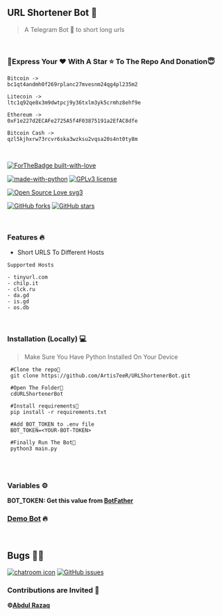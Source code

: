## URL Shortener Bot 🤖
>A Telegram Bot 🤖 to short long urls
<br/>

### 🤗Express Your ❤️ With A Star ⭐️ To The Repo And Donation😇


```
Bitcoin -> 
bc1qt4andmh0f269rplanc27mvesnm24qg4pl235m2

Litecoin -> 
ltc1q92qe8x3m9dwtpcj9y36txlm3yk5crmhz8ehf9e

Ethereum -> 
0xF1e227d2ECAFe2725A5f4F03875191a2EfAC8dfe

Bitcoin Cash ->
qzl5kjhxrw73rcvr6ska3wzksu2vqsa20s4nt0ty8m

```

<br/>

[![ForTheBadge built-with-love](http://ForTheBadge.com/images/badges/built-with-love.svg)](https://GitHub.com/Artis7eeR/)

[![made-with-python](https://img.shields.io/badge/Made%20with-Python-1f425f.svg)](https://www.python.org/)
[![GPLv3 license](https://img.shields.io/badge/License-GPLv3-blue.svg)](http://perso.crans.org/besson/LICENSE.html)

[![Open Source Love svg3](https://badges.frapsoft.com/os/v1/open-source.svg?v=103)](https://github.com/Artis7eeR/URLShortenerBot)

[![GitHub forks](https://img.shields.io/github/forks/Artis7eeR/URLShortenerBot.svg?style=social&label=Fork)](https://GitHub.com/Artis7eeR/URLShortenerBot/network/)
[![GitHub stars](https://img.shields.io/github/stars/Artis7eeR/URLShortenerBot.svg?style=social&label=Star)](https://github.com/Artis7eeR/URLShortenerBot/)



<br/>

### Features 🔥

- Short URLS To Different Hosts
```
Supported Hosts

- tinyurl.com
- chilp.it
- clck.ru
- da.gd
- is.gd
- os.db

```
<br/>

### Installation (Locally) 💻

>Make Sure You Have Python Installed On Your Device


```
 #Clone the repo👾
 git clone https://github.com/Artis7eeR/URLShortenerBot.git
 
 #Open The Folder📂
 cdURLShortenerBot
 
 #Install requirements🎯
 pip install -r requirements.txt
 
 #Add BOT_TOKEN to .env file
 BOT_TOKEN=<YOUR-BOT-TOKEN>
 
 #Finally Run The Bot🤖
 python3 main.py
 
```
<br/>


### Variables ⚙️
 **BOT_TOKEN: Get this value from [BotFather](https://telegram.dog/Botfather)**

### [Demo Bot](https://telegram.dog/ShortlyUrlBot) 🔥

<br/>

## Bugs 🐞🐞

[![chatroom icon](https://patrolavia.github.io/telegram-badge/chat.png)](https://telegram.dog/TeamCyphers)
[![GitHub issues](https://img.shields.io/github/issues/Artis7eeR/URLShortenerBot.svg)](https://github.com/Artis7eeR/URLShortenerBot/issues/)

### Contributions are Invited 🙂

**©[Abdul Razaq](https://github.com/Artis7eeR)**


